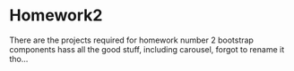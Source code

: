 # Homework2
There are the projects required for homework number 2
bootstrap components hass all the good stuff, including carousel, forgot to rename it tho...
